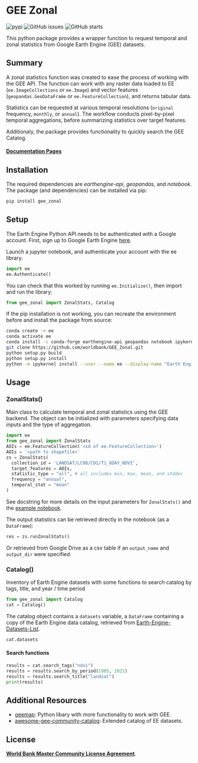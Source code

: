 # GEE Zonal

![pypi](https://img.shields.io/pypi/v/gee-zonal)
![GitHub issues](https://img.shields.io/github/issues/worldbank/GEE_Zonal?style=plastic)
![GitHub starts](https://img.shields.io/github/stars/worldbank/GEE_Zonal?style=social)

This python package provides a wrapper function to request temporal and zonal statistics from Google Earth Engine (GEE) datasets.

## Summary

A zonal statistics function was created to ease the process of working with the GEE API. The function can work with any raster data loaded to EE (`ee.ImageCollections` or `ee.Image`) and vector features (`geopandas.GeoDataFrame` or `ee.FeatureCollection`), and returns tabular data.

Statistics can be requested at various temporal resolutions (`original` frequency, `monthly`, or `annual`). The workflow conducts pixel-by-pixel temporal aggregations, before summarizing statistics over target features.

Additionaly, the package provides functionality to quickly search the GEE Catalog.

#### [Documentation Pages](https://worldbank.github.io/GEE_Zonal/)

## Installation

The required dependencies are *earthengine-api*, *geopandas*, and *notebook*. The package (and dependencies) can be installed via pip:

```sh
pip install gee_zonal
```

## Setup

The Earth Engine Python API needs to be authenticated with a Google account. First, sign up to Google Earth Engine [here](https://earthengine.google.com/signup/).

Launch a jupyter notebook, and authenticate your account with the ee library.

```python
import ee
ee.Authenticate()
```

You can check that this worked by running `ee.Initialize()`, then import and run the library:

```python
from gee_zonal import ZonalStats, Catalog
```

If the pip installation is not working, you can recreate the environment before and install the package from source:

```sh
conda create -n ee
conda activate ee
conda install -c conda-forge earthengine-api geopandas notebook ipykernel​
git clone https://github.com/worldbank/GEE_Zonal.git
python setup.py build
python setup.py install
python -m ipykernel install --user --name ee --display-name "Earth Engine"
```

## Usage

### ZonalStats()

Main class to calculate temporal and zonal statistics using the GEE backend. The object can be initialized with parameters specifying data inputs and the type of aggregation.

```python
import ee
from gee_zonal import ZonalStats
AOIs = ee.FeatureCollection('<id of ee.FeatureCollection>')
AOIs = '<path to shapefile>'
zs = ZonalStats(
  collection_id = 'LANDSAT/LC08/C01/T1_8DAY_NDVI',
  target_features = AOIs,
  statistic_type = "all", # all includes min, max, mean, and stddev
  frequency = "annual",
  temporal_stat = "mean"
)
```

See docstring for more details on the input parameters for `ZonalStats()` and the [example notebook](./notebooks/Test%20Zonal%20Statistics.ipynb).

The output statistics can be retrieved directly in the notebook (as a `DataFrame`):

```python
res = zs.runZonalStats()
```

Or retrieved from Google Drive as a csv table if an `output_name` and `output_dir` were specified.

### Catalog()

Inventory of Earth Engine datasets with some functions to search catalog by tags, title, and year / time period

```python
from gee_zonal import Catalog
cat = Catalog()
```

The catalog object contains a `datasets` variable, a `DataFrame` containing a copy of the Earth Engine data catalog, retrieved from [Earth-Engine-Datasets-List](https://github.com/samapriya/Earth-Engine-Datasets-List).

```python
cat.datasets
```

#### Search functions

```python
results = cat.search_tags("ndvi")
results = results.search_by_period(1985, 2021)
results = results.search_title("landsat")
print(results)
```

## Additional Resources

- [geemap](https://geemap.org/): Python libary with more functionality to work with GEE.
- [awesome-gee-community-catalog](https://gee-community-catalog.org/): Extended catalog of EE datasets.

## License

[**World Bank Master Community License Agreement**](LICENSE.md).
